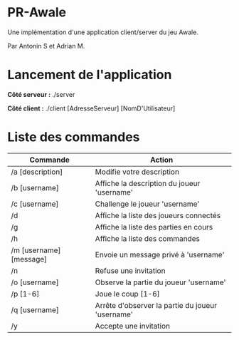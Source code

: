 # PR-Awale
Une implémentation d'une application client/server du jeu Awale.

Par Antonin S et Adrian M.

# Lancement de l'application
**Côté serveur :**
./server

**Côté client :**
./client [AdresseServeur] [NomD'Utilisateur]

# Liste des commandes

| Commande | Action |
| --- | --- |
| /a [description] | Modifie votre description |
| /b [username] | Affiche la description du joueur 'username' |
| /c [username] | Challenge le joueur 'username' |
| /d | Affiche la liste des joueurs connectés |
| /g | Affiche la liste des parties en cours
| /h | Affiche la liste des commandes |
| /m [username] [message] | Envoie un message privé à 'username' |
| /n | Refuse une invitation |
| /o [username] | Observe la partie du joueur 'username' |
| /p [1-6] | Joue le coup [1-6] |
| /q [username] | Arrête d'observer la partie du joueur 'username' |
| /y | Accepte une invitation |
